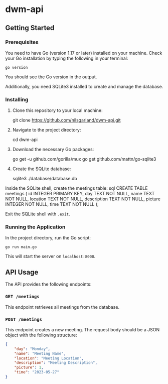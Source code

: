 # dwm-api

## Getting Started

### Prerequisites

You need to have Go (version 1.17 or later) installed on your machine. Check your Go installation by typing the following in your terminal:

    go version

You should see the Go version in the output.

Additionally, you need SQLite3 installed to create and manage the database.

### Installing

1. Clone this repository to your local machine:

    git clone https://github.com/nilsgarland/dwm-api.git

2. Navigate to the project directory:

    cd dwm-api

3. Download the necessary Go packages:

    go get -u github.com/gorilla/mux
    go get github.com/mattn/go-sqlite3

4. Create the SQLite database:

    sqlite3 ./database/database.db

Inside the SQLite shell, create the meetings table:
sql
    CREATE TABLE meetings (
        id INTEGER PRIMARY KEY,
        day TEXT NOT NULL,
        name TEXT NOT NULL,
        location TEXT NOT NULL,
        description TEXT NOT NULL,
        picture INTEGER NOT NULL,
        time TEXT NOT NULL
    );

Exit the SQLite shell with `.exit`.

### Running the Application

In the project directory, run the Go script:

    go run main.go

This will start the server on `localhost:8000`.

## API Usage

The API provides the following endpoints:

### `GET /meetings`

This endpoint retrieves all meetings from the database.

### `POST /meetings`

This endpoint creates a new meeting. The request body should be a JSON object with the following structure:

```json
{
    "day": "Monday",
    "name": "Meeting Name",
    "location": "Meeting Location",
    "description": "Meeting Description",
    "picture": 1,
    "time": "2023-05-27"
}
